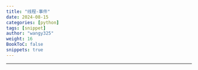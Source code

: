 ```yaml
---
title: "线程-事件"
date: 2024-08-15
categories: [python]
tags: [snippet]
author: "wangy325"
weight: 16
BookToC: false
snippets: true
---
```


---
